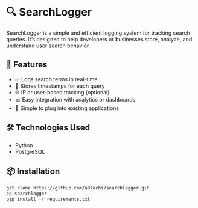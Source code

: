 # 🔍 SearchLogger

SearchLogger is a simple and efficient logging system for tracking search queries. It’s designed to help developers or businesses store, analyze, and understand user search behavior.



## 🚀 Features

- ✅ Logs search terms in real-time
- 📅 Stores timestamps for each query
- 🌐 IP or user-based tracking (optional)
- 📊 Easy integration with analytics or dashboards
- 🧩 Simple to plug into existing applications


## 🛠️ Technologies Used

 - Python
 - PostgreSQL


## 📦 Installation
```bash
git clone https://github.com/a3lachi/searchlogger.git
cd searchlogger
pip install -r requirements.txt
